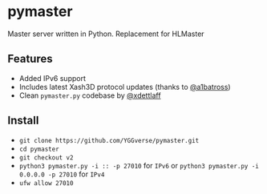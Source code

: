 # pymaster

Master server written in Python. Replacement for HLMaster

## Features

* Added IPv6 support
* Includes latest Xash3D protocol updates (thanks to [@a1batross](https://github.com/a1batross))
* Clean `pymaster.py` codebase by [@xdettlaff](https://github.com/xdettlaff/pymaster)

## Install

* `git clone https://github.com/YGGverse/pymaster.git`
* `cd pymaster`
* `git checkout v2`
* `python3 pymaster.py -i :: -p 27010` for `IPv6` or `python3 pymaster.py -i 0.0.0.0 -p 27010` for `IPv4`
* `ufw allow 27010`